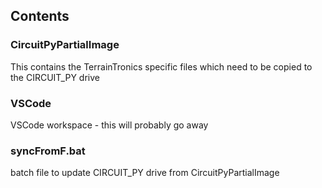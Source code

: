## Contents

### CircuitPyPartialImage

This contains the TerrainTronics specific files which need to be copied 
to the CIRCUIT_PY drive

### VSCode

VSCode workspace - this will probably go away

### syncFromF.bat

batch file to update CIRCUIT_PY drive from CircuitPyPartialImage